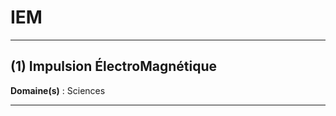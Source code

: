 # IEM

--------------------

## (1) Impulsion ÉlectroMagnétique

**Domaine(s)** : Sciences

--------------------
